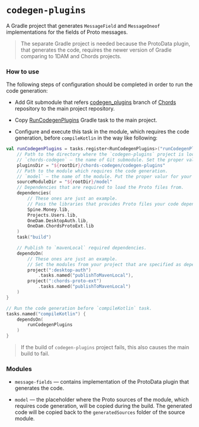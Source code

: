 # `codegen-plugins`

A Gradle project that generates `MessageField` and `MessageOneof` implementations for the fields of  Proto messages.

> The separate Gradle project is needed because the ProtoData plugin, 
that generates the code, requires the newer version of Gradle 
comparing to 1DAM and Chords projects.

### How to use

The following steps of configuration should be completed in order 
to run the code generation:

* Add Git submodule that refers [codegen_plugins](https://github.com/SpineEventEngine/Chords/tree/codegen_plugins) 
branch of [Chords](https://github.com/SpineEventEngine/Chords) repository 
to the main project repository.

* Copy [RunCodegenPlugins](buildSrc/src/main/kotlin/io/spine/internal/gradle/RunCodegenPlugins.kt) 
Gradle task to the main project.

* Configure and execute this task in the module, which requires the code generation,
before `compileKotlin` in the way like following:

```kotlin
val runCodegenPlugins = tasks.register<RunCodegenPlugins>("runCodegenPlugins") {
    // Path to the directory where the `codegen-plugins` project is located.
    // `chords-codegen` — the name of Git submodule. Set the proper value for your case.
    pluginsDir = "${rootDir}/chords-codegen/codegen-plugins"
    // Path to the module which requires the code generation.
    // `model` — the name of the module. Put the proper valur for your case.
    sourceModuleDir = "${rootDir}/model"
    // Dependencies that are required to load the Proto files from.
    dependencies(
        // These ones are just an example.
        // Pass the libraries that provides Proto files your code depended on.
        Spine.Money.lib,
        Projects.Users.lib,
        OneDam.DesktopAuth.lib,
        OneDam.ChordsProtoExt.lib
    )
    task("build")

    // Publish to `mavenLocal` required dependencies.
    dependsOn(
        // These ones are just an example.
        // Set the modules from your project that are specified as dependencies.
        project(":desktop-auth")
            .tasks.named("publishToMavenLocal"),
        project(":chords-proto-ext")
            .tasks.named("publishToMavenLocal")
    )
}

// Run the code generation before `compileKotlin` task.
tasks.named("compileKotlin") {
    dependsOn(
        runCodegenPlugins
    )
}
```

> If the build of `codegen-plugins` project fails, this also
causes the main build to fail.

### Modules

* `message-fields` — contains implementation of the ProtoData plugin that 
generates the code.

* `model` — the placeholder where the Proto sources of the module, which requires 
code generation, will be copied during the build. The generated code 
will be copied back to the `generatedSources` folder of the source module.
